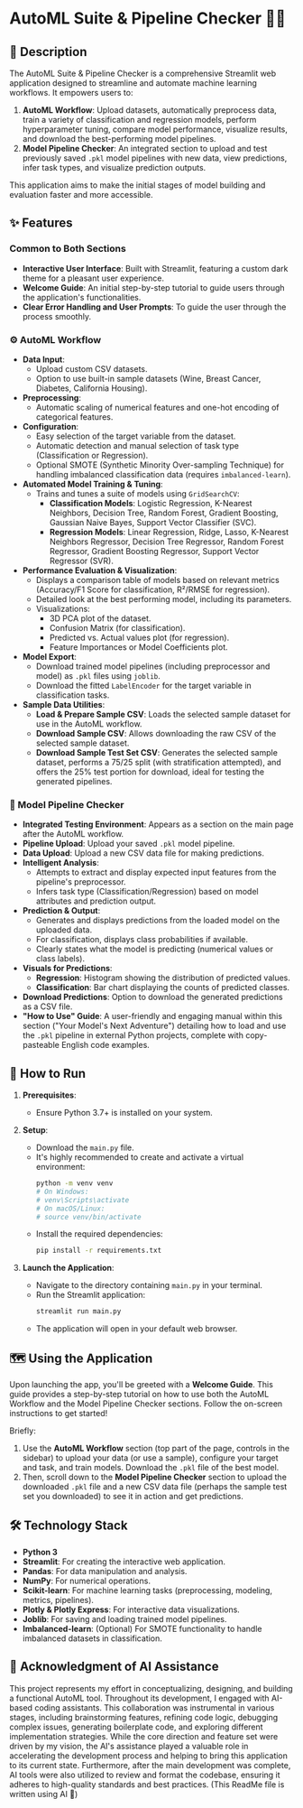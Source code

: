 # AutoML Suite & Pipeline Checker 🚀🧪

## 📜 Description

The AutoML Suite & Pipeline Checker is a comprehensive Streamlit web application designed to streamline and automate machine learning workflows. It empowers users to:
1.  **AutoML Workflow**: Upload datasets, automatically preprocess data, train a variety of classification and regression models, perform hyperparameter tuning, compare model performance, visualize results, and download the best-performing model pipelines.
2.  **Model Pipeline Checker**: An integrated section to upload and test previously saved `.pkl` model pipelines with new data, view predictions, infer task types, and visualize prediction outputs.

This application aims to make the initial stages of model building and evaluation faster and more accessible.

## ✨ Features

### Common to Both Sections
* **Interactive User Interface**: Built with Streamlit, featuring a custom dark theme for a pleasant user experience.
* **Welcome Guide**: An initial step-by-step tutorial to guide users through the application's functionalities.
* **Clear Error Handling and User Prompts**: To guide the user through the process smoothly.

### ⚙️ AutoML Workflow
* **Data Input**:
    * Upload custom CSV datasets.
    * Option to use built-in sample datasets (Wine, Breast Cancer, Diabetes, California Housing).
* **Preprocessing**:
    * Automatic scaling of numerical features and one-hot encoding of categorical features.
* **Configuration**:
    * Easy selection of the target variable from the dataset.
    * Automatic detection and manual selection of task type (Classification or Regression).
    * Optional SMOTE (Synthetic Minority Over-sampling Technique) for handling imbalanced classification data (requires `imbalanced-learn`).
* **Automated Model Training & Tuning**:
    * Trains and tunes a suite of models using `GridSearchCV`:
        * **Classification Models**: Logistic Regression, K-Nearest Neighbors, Decision Tree, Random Forest, Gradient Boosting, Gaussian Naive Bayes, Support Vector Classifier (SVC).
        * **Regression Models**: Linear Regression, Ridge, Lasso, K-Nearest Neighbors Regressor, Decision Tree Regressor, Random Forest Regressor, Gradient Boosting Regressor, Support Vector Regressor (SVR).
* **Performance Evaluation & Visualization**:
    * Displays a comparison table of models based on relevant metrics (Accuracy/F1 Score for classification, R²/RMSE for regression).
    * Detailed look at the best performing model, including its parameters.
    * Visualizations:
        * 3D PCA plot of the dataset.
        * Confusion Matrix (for classification).
        * Predicted vs. Actual values plot (for regression).
        * Feature Importances or Model Coefficients plot.
* **Model Export**:
    * Download trained model pipelines (including preprocessor and model) as `.pkl` files using `joblib`.
    * Download the fitted `LabelEncoder` for the target variable in classification tasks.
* **Sample Data Utilities**:
    * **Load & Prepare Sample CSV**: Loads the selected sample dataset for use in the AutoML workflow.
    * **Download Sample CSV**: Allows downloading the raw CSV of the selected sample dataset.
    * **Download Sample Test Set CSV**: Generates the selected sample dataset, performs a 75/25 split (with stratification attempted), and offers the 25% test portion for download, ideal for testing the generated pipelines.

### 🔎 Model Pipeline Checker
* **Integrated Testing Environment**: Appears as a section on the main page after the AutoML workflow.
* **Pipeline Upload**: Upload your saved `.pkl` model pipeline.
* **Data Upload**: Upload a new CSV data file for making predictions.
* **Intelligent Analysis**:
    * Attempts to extract and display expected input features from the pipeline's preprocessor.
    * Infers task type (Classification/Regression) based on model attributes and prediction output.
* **Prediction & Output**:
    * Generates and displays predictions from the loaded model on the uploaded data.
    * For classification, displays class probabilities if available.
    * Clearly states what the model is predicting (numerical values or class labels).
* **Visuals for Predictions**:
    * **Regression**: Histogram showing the distribution of predicted values.
    * **Classification**: Bar chart displaying the counts of predicted classes.
* **Download Predictions**: Option to download the generated predictions as a CSV file.
* **"How to Use" Guide**: A user-friendly and engaging manual within this section ("Your Model's Next Adventure") detailing how to load and use the `.pkl` pipeline in external Python projects, complete with copy-pasteable English code examples.

## 🚀 How to Run

1.  **Prerequisites**:
    * Ensure Python 3.7+ is installed on your system.

2.  **Setup**:
    * Download the `main.py` file.
    * It's highly recommended to create and activate a virtual environment:
        ```bash
        python -m venv venv
        # On Windows:
        # venv\Scripts\activate
        # On macOS/Linux:
        # source venv/bin/activate
        ```
    * Install the required dependencies:
        ```bash
        pip install -r requirements.txt
        ```

3.  **Launch the Application**:
    * Navigate to the directory containing `main.py` in your terminal.
    * Run the Streamlit application:
        ```bash
        streamlit run main.py
        ```
    * The application will open in your default web browser.

## 🗺️ Using the Application

Upon launching the app, you'll be greeted with a **Welcome Guide**. This guide provides a step-by-step tutorial on how to use both the AutoML Workflow and the Model Pipeline Checker sections. Follow the on-screen instructions to get started!

Briefly:
1.  Use the **AutoML Workflow** section (top part of the page, controls in the sidebar) to upload your data (or use a sample), configure your target and task, and train models. Download the `.pkl` file of the best model.
2.  Then, scroll down to the **Model Pipeline Checker** section to upload the downloaded `.pkl` file and a new CSV data file (perhaps the sample test set you downloaded) to see it in action and get predictions.

## 🛠️ Technology Stack

* **Python 3**
* **Streamlit**: For creating the interactive web application.
* **Pandas**: For data manipulation and analysis.
* **NumPy**: For numerical operations.
* **Scikit-learn**: For machine learning tasks (preprocessing, modeling, metrics, pipelines).
* **Plotly & Plotly Express**: For interactive data visualizations.
* **Joblib**: For saving and loading trained model pipelines.
* **Imbalanced-learn**: (Optional) For SMOTE functionality to handle imbalanced datasets in classification.

## 🤖 Acknowledgment of AI Assistance

This project represents my effort in conceptualizing, designing, and building a functional AutoML tool. Throughout its development, I engaged with AI-based coding assistants. This collaboration was instrumental in various stages, including brainstorming features, refining code logic, debugging complex issues, generating boilerplate code, and exploring different implementation strategies. While the core direction and feature set were driven by my vision, the AI's assistance played a valuable role in accelerating the development process and helping to bring this application to its current state. Furthermore, after the main development was complete, AI tools were also utilized to review and format the codebase, ensuring it adheres to high-quality standards and best practices. (This ReadMe file is written using AI 🙂)